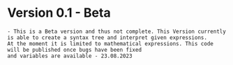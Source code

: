 # Version 0.1 - Beta

    - This is a Beta version and thus not complete. This Version currently is able to create a syntax tree and interpret given expressions.
    At the moment it is limited to mathematical expressions. This code will be published once bugs have been fixed
    and variables are available - 23.08.2023
